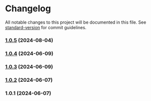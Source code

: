 # Changelog

All notable changes to this project will be documented in this file. See [standard-version](https://github.com/conventional-changelog/standard-version) for commit guidelines.

### [1.0.5](https://git.inpt.fr/inp-net/ldap7/compare/v1.0.4...v1.0.5) (2024-08-04)

### [1.0.4](https://git.inpt.fr/inp-net/ldap7/compare/v1.0.3...v1.0.4) (2024-06-09)

### [1.0.3](https://git.inpt.fr/inp-net/ldap7/compare/v1.0.2...v1.0.3) (2024-06-09)

### [1.0.2](https://git.inpt.fr/inp-net/ldap7/compare/v1.0.1...v1.0.2) (2024-06-07)

### 1.0.1 (2024-06-07)
